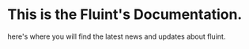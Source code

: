 # This is the Fluint's Documentation.
here's where you will find the latest news and updates about fluint.